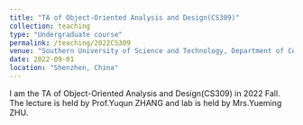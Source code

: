 ```yaml
---
title: "TA of Object-Oriented Analysis and Design(CS309)"
collection: teaching
type: "Undergraduate course"
permalink: /teaching/2022CS309
venue: "Southern University of Science and Technology, Department of Computer Science and Engineering"
date: 2022-09-01
location: "Shenzhen, China"
---
```


I am the TA of Object-Oriented Analysis and Design(CS309) in 2022 Fall. The lecture is held by Prof.Yuqun ZHANG and lab is held by Mrs.Yueming ZHU.